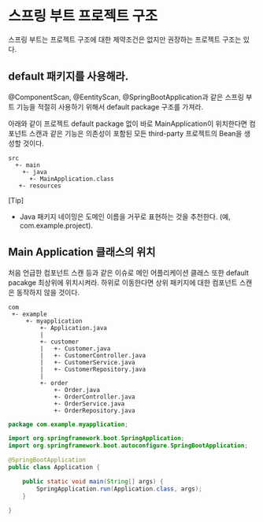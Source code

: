 스프링 부트 프로젝트 구조
===============================

스프링 부트는 프로젝트 구조에 대한 제약조건은 없지만 권장하는 프로젝트 구조는 있다.

## default 패키지를 사용해라.

@ComponentScan, @EentityScan, @SpringBootApplication과 같은 스프링 부트 기능을 적절히 사용하기 위해서 default package 구조를 가져라.

아래와 같이 프로젝트 default package 없이 바로 MainApplication이 위치한다면 컴포넌트 스캔과 같은 기능은 의존성이 포함된 모든 third-party 프로젝트의 Bean을 생성할 것이다.

```
src
  +- main
    +- java
      +- MainApplication.class
   +- resources
```



[Tip]
- Java 패키지 네이밍은 도메인 이름을 거꾸로 표현하는 것을 추천한다. (예, com.example.project).

## Main Application 클래스의 위치

처음 언급한 컴포넌트 스캔 등과 같은 이슈로 메인 어플리케이션 클래스 또한 default pacakge 최상위에 위치시켜라. 하위로 이동한다면 상위 패키지에 대한 컴포넌트 스캔은 동작하지 않을 것이다.

```
com
 +- example
     +- myapplication
         +- Application.java
         |
         +- customer
         |   +- Customer.java
         |   +- CustomerController.java
         |   +- CustomerService.java
         |   +- CustomerRepository.java
         |
         +- order
             +- Order.java
             +- OrderController.java
             +- OrderService.java
             +- OrderRepository.java
```

```java
package com.example.myapplication;

import org.springframework.boot.SpringApplication;
import org.springframework.boot.autoconfigure.SpringBootApplication;

@SpringBootApplication
public class Application {

	public static void main(String[] args) {
		SpringApplication.run(Application.class, args);
	}

}
```